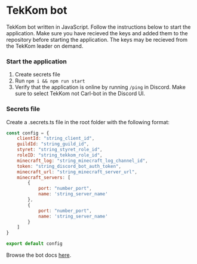# TekKom bot
TekKom bot written in JavaScript. Follow the instructions below to start the
application. Make sure you have recieved the keys and added them to the
repository before starting the application. The keys may be recieved from the
TekKom leader on demand.

### Start the application
1. Create secrets file
2. Run `npm i && npm run start`
3. Verify that the application is online by running `/ping` in Discord. Make
sure to select TekKom not Carl-bot in the Discord UI.

### Secrets file
Create a .secrets.ts file in the root folder with the following format:
```js
const config = {
    clientId: "string_client_id",
    guildId: "string_guild_id",
    styret: "string_styret_role_id",
    roleID: "string_tekkom_role_id",
    minecraft_log: "string_minecraft_log_channel_id",
    token: "string_discord_bot_auth_token",
    minecraft_url: "string_minecraft_server_url",
    minecraft_servers: [
        {
            port: "number_port", 
            name: 'string_server_name'
        }, 
        {
            port: "number_port", 
            name: 'string_server_name'
        }
    ]
}

export default config
```

Browse the bot docs [here](https://wiki.login.no/en/tekkom/projects/tekkombot).